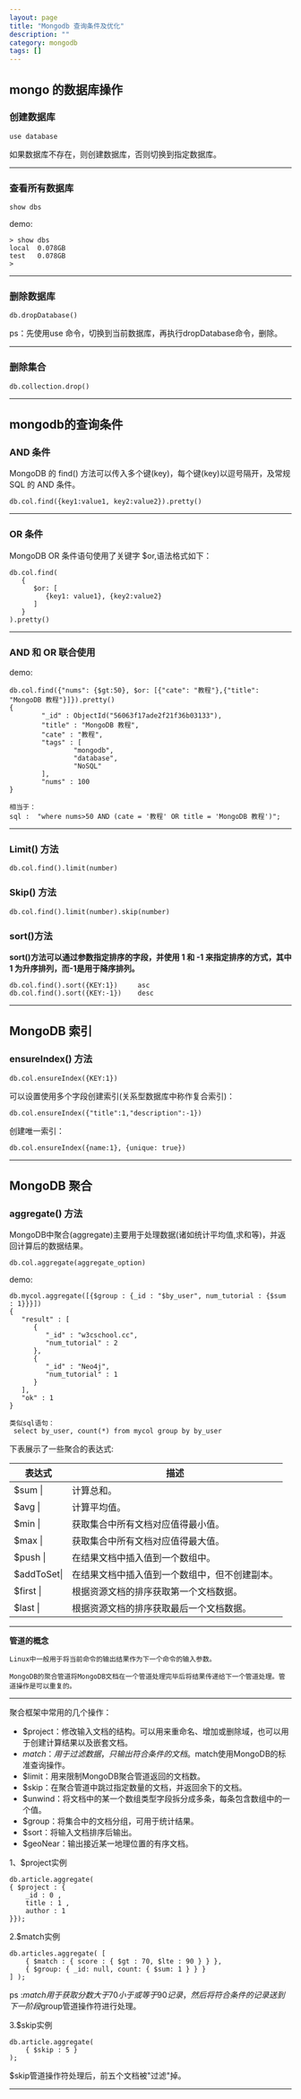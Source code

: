 ```yaml
---
layout: page
title: "Mongodb 查询条件及优化"
description: ""
category: mongodb
tags: []
---
```


## mongo 的数据库操作

### 创建数据库

```
use database
```
如果数据库不存在，则创建数据库，否则切换到指定数据库。

----

### 查看所有数据库

```
show dbs
```
demo:

```
> show dbs
local  0.078GB
test   0.078GB
> 
```
----

### 删除数据库

```
db.dropDatabase()
```

ps：先使用use 命令，切换到当前数据库，再执行dropDatabase命令，删除。

----

### 删除集合
```
db.collection.drop()    
```
----

## mongodb的查询条件

### AND 条件

MongoDB 的 find() 方法可以传入多个键(key)，每个键(key)以逗号隔开，及常规 SQL 的 AND 条件。

```
db.col.find({key1:value1, key2:value2}).pretty()
```
---

### OR 条件

MongoDB OR 条件语句使用了关键字 $or,语法格式如下：

```
db.col.find(
   {
      $or: [
         {key1: value1}, {key2:value2}
      ]
   }
).pretty()
```

---

### AND 和 OR 联合使用

demo:

```
db.col.find({"nums": {$gt:50}, $or: [{"cate": "教程"},{"title": "MongoDB 教程"}]}).pretty()
{
        "_id" : ObjectId("56063f17ade2f21f36b03133"),
        "title" : "MongoDB 教程",
        "cate" : "教程",
        "tags" : [
                "mongodb",
                "database",
                "NoSQL"
        ],
        "nums" : 100
}

相当于：
sql :  "where nums>50 AND (cate = '教程' OR title = 'MongoDB 教程')";
```

---

### Limit() 方法

```
db.col.find().limit(number)
```

### Skip() 方法

```
db.col.find().limit(number).skip(number)
```

### sort()方法

**sort()方法可以通过参数指定排序的字段，并使用 1 和 -1 来指定排序的方式，其中 1 为升序排列，而-1是用于降序排列。**

```
db.col.find().sort({KEY:1})     asc
db.col.find().sort({KEY:-1})    desc
```
---

## MongoDB 索引

### ensureIndex() 方法

```
db.col.ensureIndex({KEY:1})
```

可以设置使用多个字段创建索引(关系型数据库中称作复合索引)：

```
db.col.ensureIndex({"title":1,"description":-1})
```
创建唯一索引：

```
db.col.ensureIndex({name:1}, {unique: true})
```
---

## MongoDB 聚合

### aggregate() 方法

MongoDB中聚合(aggregate)主要用于处理数据(诸如统计平均值,求和等)，并返回计算后的数据结果。

```
db.col.aggregate(aggregate_option)
```
demo:

```
db.mycol.aggregate([{$group : {_id : "$by_user", num_tutorial : {$sum : 1}}}])
{
   "result" : [
      {
         "_id" : "w3cschool.cc",
         "num_tutorial" : 2
      },
      {
         "_id" : "Neo4j",
         "num_tutorial" : 1
      }
   ],
   "ok" : 1
}

类似sql语句：
 select by_user, count(*) from mycol group by by_user
```
下表展示了一些聚合的表达式:

|表达式 | 描述 |
| ----- | ---- |
| $sum \| |  计算总和。|
| $avg \| |  计算平均值。 |
| $min \| |  获取集合中所有文档对应值得最小值。|
| $max  \| | 获取集合中所有文档对应值得最大值。|
| $push \| | 在结果文档中插入值到一个数组中。  |
| $addToSet\| |  在结果文档中插入值到一个数组中，但不创建副本。|
| $first \| | 根据资源文档的排序获取第一个文档数据。|
| $last \| | 根据资源文档的排序获取最后一个文档数据。|

---

**管道的概念**

    Linux中一般用于将当前命令的输出结果作为下一个命令的输入参数。

    MongoDB的聚合管道将MongoDB文档在一个管道处理完毕后将结果传递给下一个管道处理。管道操作是可以重复的。

---

聚合框架中常用的几个操作：

* $project：修改输入文档的结构。可以用来重命名、增加或删除域，也可以用于创建计算结果以及嵌套文档。
* $match：用于过滤数据，只输出符合条件的文档。$match使用MongoDB的标准查询操作。
* $limit：用来限制MongoDB聚合管道返回的文档数。
* $skip：在聚合管道中跳过指定数量的文档，并返回余下的文档。
* $unwind：将文档中的某一个数组类型字段拆分成多条，每条包含数组中的一个值。
* $group：将集合中的文档分组，可用于统计结果。
* $sort：将输入文档排序后输出。
* $geoNear：输出接近某一地理位置的有序文档。

1、$project实例

```
db.article.aggregate(
{ $project : {
    _id : 0 ,
    title : 1 ,
    author : 1
}});
```

2.$match实例

```
db.articles.aggregate( [
    { $match : { score : { $gt : 70, $lte : 90 } } },
    { $group: { _id: null, count: { $sum: 1 } } }
] );
```
ps :$match用于获取分数大于70小于或等于90记录，然后将符合条件的记录送到下一阶段$group管道操作符进行处理。

3.$skip实例

```
db.article.aggregate(
    { $skip : 5 }
);
```
$skip管道操作符处理后，前五个文档被"过滤"掉。 

---
